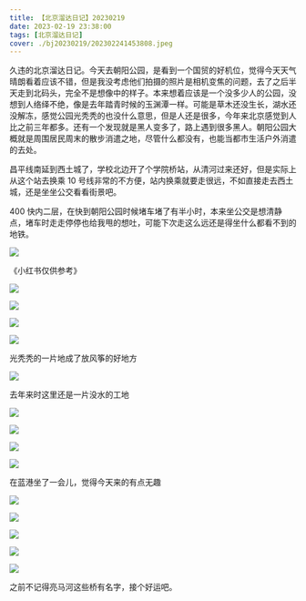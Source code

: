 ```yaml
---
title: 【北京溜达日记】20230219
date: 2023-02-19 23:38:00
tags: [北京溜达日记]
cover: ./bj20230219/202302241453808.jpeg
---
```


久违的北京溜达日记。今天去朝阳公园，是看到一个国贸的好机位，觉得今天天气晴朗看着应该不错，但是我没考虑他们拍摄的照片是相机变焦的问题，去了之后半天走到北码头，完全不是想像中的样子。本来想着应该是一个没多少人的公园，没想到人络绎不绝，像是去年踏青时候的玉渊潭一样。可能是草木还没生长，湖水还没解冻，感觉公园光秃秃的也没什么意思，但是人还是很多，今年来北京感觉到人比之前三年都多。还有一个发现就是黑人变多了，路上遇到很多黑人。朝阳公园大概就是周围居民周末的散步消遣之地，尽管什么都没有，也能当都市生活户外消遣的去处。

昌平线南延到西土城了，学校北边开了个学院桥站，从清河过来还好，但是实际上从这个站去换乘 10 号线非常的不方便，站内换乘就要走很远，不如直接走去西土城，还是坐坐公交看看街景吧。

400 快内二层，在快到朝阳公园时候堵车堵了有半小时，本来坐公交是想清静点，堵车时走走停停也给我甩的想吐，可能下次走这么远还是得坐什么都看不到的地铁。

![](./bj20230219/202302241453800.jpeg)

《小红书仅供参考》

![](./bj20230219/202302241453815.jpeg)

![](./bj20230219/202302241453802.jpeg)

![](./bj20230219/202302241453803.jpeg)

![](./bj20230219/202302241453804.jpeg)

光秃秃的一片地成了放风筝的好地方

![](./bj20230219/202302241453805.jpeg)

去年来时这里还是一片没水的工地

![](./bj20230219/202302241453806.jpeg)

![](./bj20230219/202302241453807.jpeg)

![](./bj20230219/202302241453808.jpeg)

![](./bj20230219/202302241453809.jpeg)

在蓝港坐了一会儿，觉得今天来的有点无趣

![](./bj20230219/202302241453810.jpeg)

![](./bj20230219/202302241453811.jpeg)

![](./bj20230219/202302241453812.jpeg)

![](./bj20230219/202302241453813.jpeg)

![](./bj20230219/202302241453814.jpeg)

之前不记得亮马河这些桥有名字，接个好运吧。
